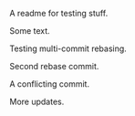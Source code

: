 A readme for testing stuff.

Some text.

Testing multi-commit rebasing.

Second rebase commit.

A conflicting commit.

More updates.
